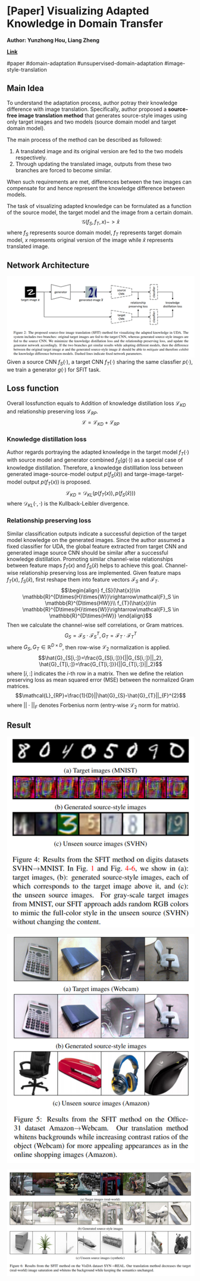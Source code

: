 # [Paper] Visualizing Adapted Knowledge in Domain Transfer

**Author: Yunzhong Hou, Liang Zheng**

**[Link](https://arxiv.org/pdf/2104.10602.pdf)**

#paper #domain-adaptation #unsupervised-domain-adaptation #image-style-translation

## Main Idea
To understand the adaptation process, author potray their knowledge difference with image translation. Specifically, author proposed a **source-free image translation method** that generates source-style images using only target images and two models (source domain model and target domain model).

The main process of the method can be described as followed:
1. A translated image and its original version are fed to the two models respectively.
2. Through updating the translated image, outputs from these two branches are forced to become similar.

When such requirements are met, differences between the two images can compensate for and hence represent the knowledge difference between models.

The task of visualizing adapted knowledge can be formulated as a function of the source model, the target model and the image from a certain domain.
$$\mathcal{G}(f_S, f_T, x)->\hat{x}$$
where $f_S$ represents source domain model, $f_T$ represents target domain model, $x$ represents original version of the image while $\hat{x}$ represents translated image.

## Network Architecture
![SFIT](figs/sfit-fig1.png)
Given a source CNN $f_{S}(\cdot)$, a target CNN $f_{T}(\cdot)$ sharing the same classfier $p(\cdot)$, we train a generator $g(\cdot)$ for SFIT task.

## Loss function
Overall lossfunction equals to Addition of knowledge distillation loss $\mathcal{L}_{KD}$ and relationship preserving loss $\mathcal{L}_{RP}$.
$$\mathcal{L}=\mathcal{L}_{KD}+\mathcal{L}_{RP}$$
### Knowledge distillation loss
Author regards portraying the adapted knowledge in the target model $f_{T}(\cdot)$ with source model and generator combined $f_{S}(g(\cdot))$ as a special case of knowledge distillation. Therefore, a knowledge distilllation loss between generated image-source-model output $p(f_{S}(\hat{x}))$ and targe-image-target-model output $p(f_{T}(x))$ is proposed.
$$\mathcal{L}_{KD}=\mathcal{D}_{KL}(p(f_{T}(x)), p(f_{S}(\hat{x})))$$
where $\mathcal{D}_{KL}(\cdot , \cdot)$ is the Kullback-Leibler divergence.
### Relationship preserving loss
Similar classification outputs indicate a successful depiction of the target model knowledge on the generated images. Since the author assumed a fixed classifier for UDA, the global feature extracted from target CNN and generated image source CNN should be similar after a successful knowledge distillation. Promoting similar channel-wise relationships between feature maps $f_T(x)$ and $f_S(\hat{x})$ helps to achieve this goal.
Channel-wise relationship preserving loss are implemented. Given feature maps $f_{T}(x)$, $f_{S}(\hat{x})$, first reshape them into feature vectors $\mathcal{F}_{S}$ and $\mathcal{F}_{T}$.
$$\begin{align}
f_{S}(\hat{x})\in \mathbb{R}^{D\times{H}\times{W}}\rightarrow\mathcal{F}_S \in \mathbb{R}^{D\times{HW}}\\
f_{T}(\hat{x})\in \mathbb{R}^{D\times{H}\times{W}}\rightarrow\mathcal{F}_S \in \mathbb{R}^{D\times{HW}}
\end{align}$$
Then we calculate the channel-wise self correlations, or Gram matrices.
$$G_{S}=\mathcal{F}_{S}\cdot \mathcal{F}^{T}_{S}, G_{T}=\mathcal{F}_{T}\cdot \mathcal{F}_{T}^{T}$$
where $G_{S}, G_{T}\in \mathbb{R}^{D\times{D}}$, then row-wise $\mathcal{L}_2$ normalization is applied.
$$\hat{G}_{S[i,:]}=\frac{G_{S[i,:]}}{||G_{S[i,:]}||_2}, \hat{G}_{T[i,:]}=\frac{G_{T[i,:]}}{||G_{T[i,:]}||_2}$$
where $[i,:]$ indicates the $i$-th row in a matrix. Then we define the relation preserving loss as mean squared error (MSE) between the normalized Gram matrices.
$$\mathcal{L}_{RP}=\frac{1}{D}||\hat{G}_{S}-\hat{G}_{T}||_{F}^{2}$$
where $||\cdot||_F$ denotes Forbenius norm (entry-wise $\mathcal{L}_2$ norm for matrix).
## Result
![SFIT Result 1](figs/sfit-result-1.png)

![SFIT Result 2](figs/sfit-result-2.png)

![SFIT Result 3](figs/sfit-result-3.png)
